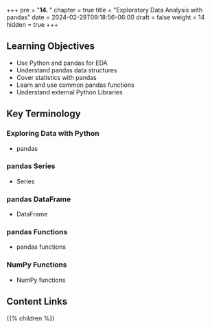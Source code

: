 +++
pre = "<b>14. </b>"
chapter = true
title = "Exploratory Data Analysis with pandas"
date = 2024-02-29T09:18:56-06:00
draft = false
weight = 14
hidden = true
+++

## Learning Objectives
- Use Python and pandas for EDA
- Understand pandas data structures
- Cover statistics with pandas
- Learn and use common pandas functions
- Understand external Python Libraries

## Key Terminology

### Exploring Data with Python
- pandas

### pandas Series
- Series

### pandas DataFrame
- DataFrame

### pandas Functions
- pandas functions

### NumPy Functions
- NumPy functions

## Content Links

{{% children %}}

